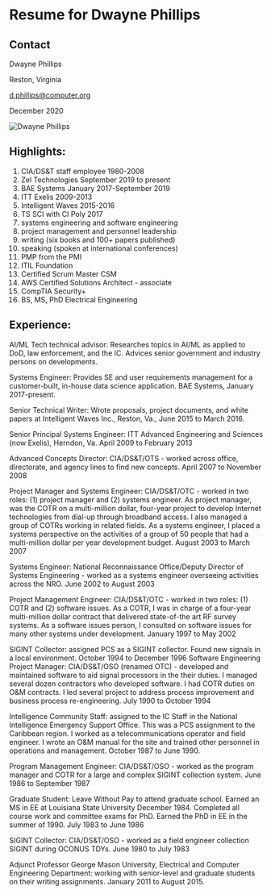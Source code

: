 # Resume for Dwayne Phillips

## Contact
Dwayne Phillips

Reston, Virginia

d.phillips@computer.org

December 2020

![Dwayne Phillips]("https://github.com/Dwayne-Phillips/3Practice/blob/master/%22dwaynephillips.jpg")

## Highlights:
1.	CIA/DS&T staff employee 1980-2008
2.	Zel Technologies September 2019 to present
3.	BAE Systems January 2017-September 2019
4.	ITT Exelis 2009-2013
5.	Intelligent Waves 2015-2016
6.	TS SCI with CI Poly 2017
7.	systems engineering and software engineering
8.	project management and personnel leadership
9.	writing (six books and 100+ papers published)
10.	speaking (spoken at international conferences)
11.	PMP from the PMI
12.	ITIL Foundation
13.	Certified Scrum Master CSM
14.	AWS Certified Solutions Architect - associate
15.	CompTIA Security+
16.	BS, MS, PhD Electrical Engineering

## Experience:
AI/ML Tech technical advisor: Researches topics in AI/ML as applied to DoD, law enforcement, and the IC. Advices senior government and industry persons on developments.

Systems Engineer: Provides SE and user requirements management for a customer-built, in-house data science application. BAE Systems, January 2017-present.

Senior Technical Writer: Wrote proposals, project documents, and white papers at Intelligent Waves Inc., Reston, Va., June 2015 to March 2016.

Senior Principal Systems Engineer: ITT Advanced Engineering and Sciences (now Exelis), Herndon, Va. April 2009 to February 2013

Advanced Concepts Director: CIA/DS&T/OTS - worked across office, directorate, and agency lines to find new concepts. April 2007 to November 2008

Project Manager and Systems Engineer: CIA/DS&T/OTC - worked in two roles: (1) project manager and (2) systems engineer. As project manager, was the COTR on a multi-million dollar, four-year project to develop Internet technologies from dial-up through broadband access. I also managed a group of COTRs working in related fields. As a systems engineer, I placed a systems perspective on the activities of a group of 50 people that had a multi-million dollar per year development budget. August 2003 to March 2007

Systems Engineer: National Reconnaissance Office/Deputy Director of Systems Engineering - worked as a systems engineer overseeing activities across the NRO. June 2002 to August 2003

Project Management Engineer: CIA/DS&T/OTC - worked in two roles: (1) COTR and (2) software issues. As a COTR, I was in charge of a four-year multi-million dollar contract that delivered state-of-the art RF survey systems. As a software issues person, I consulted on software issues for many other systems under development. January 1997 to May 2002

SIGINT Collector: assigned PCS as a SIGINT collector. Found new signals in a local environment. October 1994 to December 1996
Software Engineering Project Manager: CIA/DS&T/OSO (renamed OTC) - developed and maintained software to aid signal processors in the their duties. I managed several dozen contractors who developed software. I had COTR duties on O&M contracts. I led several project to address process improvement and business process re-engineering. July 1990 to October 1994

Intelligence Community Staff: assigned to the IC Staff in the National Intelligence Emergency Support Office. This was a PCS assignment to the Caribbean region. I worked as a telecommunications operator and field engineer. I wrote an O&M manual for the site and trained other personnel in operations and management. October 1987 to June 1990.

Program Management Engineer: CIA/DS&T/OSO - worked as the program manager and COTR for a large and complex SIGINT collection system. June 1986 to September 1987

Graduate Student: Leave Without Pay to attend graduate school. Earned an MS in EE at Louisiana State University December 1984. Completed all course work and committee exams for PhD. Earned the PhD in EE in the summer of 1990. July 1983 to June 1986

SIGINT Collector: CIA/DS&T/OSO - worked as a field engineer collection SIGINT during OCONUS TDYs. June 1980 to July 1983

Adjunct Professor George Mason University, Electrical and Computer Engineering Department: working with senior-level and graduate students on their writing assignments. January 2011 to August 2015.

